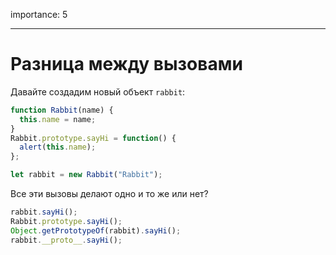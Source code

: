 importance: 5

---

# Разница между вызовами

Давайте создадим новый объект `rabbit`:

```js
function Rabbit(name) {
  this.name = name;
}
Rabbit.prototype.sayHi = function() {
  alert(this.name);
};

let rabbit = new Rabbit("Rabbit");
```

Все эти вызовы делают одно и то же или нет?

```js
rabbit.sayHi();
Rabbit.prototype.sayHi();
Object.getPrototypeOf(rabbit).sayHi();
rabbit.__proto__.sayHi();
```
